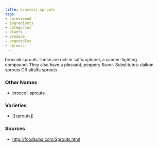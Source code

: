 ```yaml
---
title: broccoli sprouts
tags:
- unreviewed
- ingredients
- categories
- plants
- produce
- vegetables
- sprouts
---
```

broccoli sprouts These are rich in sulforaphane, a cancer-fighting compound. They also have a pleasant, peppery flavor. Substitutes: daikon sprouts OR alfalfa sprouts

### Other Names

* broccoli sprouts

### Varieties

* [[sprouts]]

### Sources
* http://foodsubs.com/Sprouts.html
